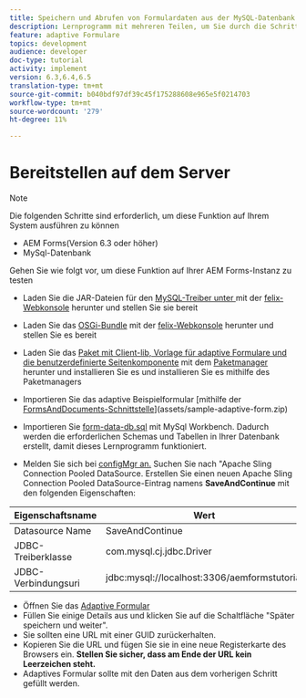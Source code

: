 ```yaml
---
title: Speichern und Abrufen von Formulardaten aus der MySQL-Datenbank
description: Lernprogramm mit mehreren Teilen, um Sie durch die Schritte zum Speichern und Abrufen von Formulardaten zu führen
feature: adaptive Formulare
topics: development
audience: developer
doc-type: tutorial
activity: implement
version: 6.3,6.4,6.5
translation-type: tm+mt
source-git-commit: b040bdf97df39c45f175288608e965e5f0214703
workflow-type: tm+mt
source-wordcount: '279'
ht-degree: 11%

---
```



# Bereitstellen auf dem Server

>[!NOTE]
>
>Die folgenden Schritte sind erforderlich, um diese Funktion auf Ihrem System ausführen zu können
>
>* AEM Forms(Version 6.3 oder höher)
>* MySql-Datenbank


Gehen Sie wie folgt vor, um diese Funktion auf Ihrer AEM Forms-Instanz zu testen

* Laden Sie die JAR-Dateien für den [MySQL-Treiber unter ](assets/mysqldriver.jar) mit der [felix-Webkonsole](http://localhost:4502/system/console/bundles) herunter und stellen Sie sie bereit
* Laden Sie das [OSGi-Bundle](assets/SaveAndContinue.SaveAndContinue.core-1.0-SNAPSHOT.jar) mit der [felix-Webkonsole](http://localhost:4502/system/console/bundles) herunter und stellen Sie es bereit
* Laden Sie das [Paket mit Client-lib, Vorlage für adaptive Formulare und die benutzerdefinierte Seitenkomponente](assets/store-and-fetch-af-with-data.zip) mit dem [Paketmanager](http://localhost:4502/crx/packmgr/index.jsp) herunter und installieren Sie es und installieren Sie es mithilfe des Paketmanagers
* Importieren Sie das adaptive Beispielformular [mithilfe der [FormsAndDocuments-Schnittstelle](http://localhost:4502/aem/forms.html/content/dam/formsanddocuments)](assets/sample-adaptive-form.zip)

* Importieren Sie [form-data-db.sql](assets/form-data-db.sql) mit MySql Workbench. Dadurch werden die erforderlichen Schemas und Tabellen in Ihrer Datenbank erstellt, damit dieses Lernprogramm funktioniert.
* Melden Sie sich bei [configMgr an.](http://localhost:4502/system/console/configMgr) Suchen Sie nach &quot;Apache Sling Connection Pooled DataSource. Erstellen Sie einen neuen Apache Sling Connection Pooled DataSource-Eintrag namens **SaveAndContinue** mit den folgenden Eigenschaften:

| Eigenschaftsname | Wert |
------------------------|---------------------------------------
| Datasource Name | SaveAndContinue |
| JDBC-Treiberklasse | com.mysql.cj.jdbc.Driver |
| JDBC-Verbindungsuri | jdbc:mysql://localhost:3306/aemformstutorial |


* Öffnen Sie das [Adaptive Formular](http://localhost:4502/content/dam/formsanddocuments/demostoreandretrieveformdata/jcr:content?wcmmode=disabled)
* Füllen Sie einige Details aus und klicken Sie auf die Schaltfläche &quot;Später speichern und weiter&quot;.
* Sie sollten eine URL mit einer GUID zurückerhalten.
* Kopieren Sie die URL und fügen Sie sie in eine neue Registerkarte des Browsers ein. **Stellen Sie sicher, dass am Ende der URL kein Leerzeichen steht.**
* Adaptives Formular sollte mit den Daten aus dem vorherigen Schritt gefüllt werden.
